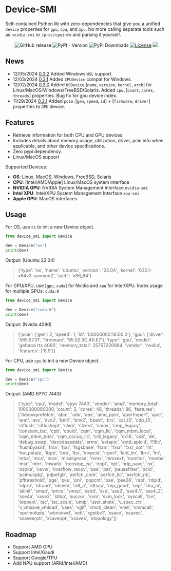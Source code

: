 # Device-SMI

Self-contained Python lib with zero-dependencies that give you a unified `device` properties for `gpu`, `cpu`, and `npu`. No more calling separate tools such as `nvidia-smi` or `/proc/cpuinfo` and parsing it yourself.

<p align="center">
    <a href="https://github.com/ModelCloud/Device-SMI/releases" style="text-decoration:none;"><img alt="GitHub release" src="https://img.shields.io/github/release/ModelCloud/Device-SMI.svg"></a>
    <a href="https://pypi.org/project/device-smi/" style="text-decoration:none;"><img alt="PyPI - Version" src="https://img.shields.io/pypi/v/device-smi"></a>
    <a href="https://pepy.tech/projects/device-smi" style="text-decoration:none;"><img src="https://static.pepy.tech/badge/device-smi" alt="PyPI Downloads"></a>
    <a href="https://github.com/ModelCloud/Device-SMI/blob/main/LICENSE"><img src="https://img.shields.io/pypi/l/device-smi" alt="License"></a>
    <a href="https://huggingface.co/modelcloud/"><img src="https://img.shields.io/badge/🤗%20Hugging%20Face-ModelCloud-%23ff8811.svg"></a>
</p>

## News
* 12/05/2024 [0.3.2](https://github.com/ModelCloud/Device-SMI/releases/tag/v0.3.2) Added Windows `WSL` support.
* 12/03/2024 [0.3.1](https://github.com/ModelCloud/Device-SMI/releases/tag/v0.3.1) Added `CPUDevice` compat for Windows.
* 12/02/2024 [0.3.0](https://github.com/ModelCloud/Device-SMI/releases/tag/v0.3.0) Added `OSDevice`.[`name`, `version`, `kernel`, `arch`] for Linux/MacOS/Windows/FreeBSD/Solaris. Added `cpu.`[`count`, `cores`, `threads`] properties. Bug fix for gpu device index. 
* 11/29/2024 [0.2.1](https://github.com/ModelCloud/Device-SMI/releases/tag/v0.2.1) Added `pcie.`[`gen`, `speed`, `id`] + [`firmware`, `driver`] properties to `GPU` device.

## Features

- Retrieve information for both CPU and GPU devices.
- Includes details about memory usage, utilization, driver, pcie info when applicable, and other device specifications.
- Zero pypi dependency.
- Linux/MacOS support

Supported Devices:

- **OS**: Linux, MacOS, Windows, FreeBSD, Solaris
- **CPU**: [Intel/AMD/Apple] Linux/MacOS system interface
- **NVIDIA GPU**: NVIDIA System Management Interface `nvidia-smi`
- **Intel XPU**: Intel/XPU System Management Interface `xpu-smi`
- **Apple GPU**: MacOS interfaces

## Usage

For OS, use `os` to init a new Device object.

```py
from device_smi import Device

dev = Device("os")
print(dev)
```

Output: (Ubuntu 22.04)

> {'type': 'os', 'name': 'ubuntu', 'version': '22.04', 'kernel': '6.12.1-x64v3-xanmod2', 'arch': 'x86_64'}

For GPU/XPU, use [`gpu`, `cuda`] for Nvidia and `xpu` for Intel/XPU. Index usage for multiple GPUs: `cuda:0`

```py
from device_smi import Device

dev = Device("cuda:0")
print(dev)
```

Output: (Nvidia 4090)

> {'pcie': {'gen': 2, 'speed': 1, 'id': '00000000:16:00.0'}, 'gpu': {'driver': '565.57.01', 'firmware': '95.02.3C.40.E7'}, 'type': 'gpu', 'model': 'geforce rtx 4090', 'memory_total': 25757220864, 'vendor': 'nvidia', 'features': ['8.9']}

For CPU, use `cpu` to init a new Device object. 

```py
from device_smi import Device

dev = Device("cpu")
print(dev)
```

Output: (AMD EPYC 7443)

> {'type': 'cpu', 'model': 'epyc 7443', 'vendor': 'amd', 'memory_total': 1000000000000, 'count': 2, 'cores': 48, 'threads': 96, 'features': ['3dnowprefetch', 'abm', 'adx', 'aes', 'amd_ppin', 'aperfmperf', 'apic', 'arat', 'avx', 'avx2', 'bmi1', 'bmi2', 'bpext', 'brs', 'cat_l3', 'cdp_l3', 'clflush', 'clflushopt', 'clwb', 'clzero', 'cmov', 'cmp_legacy', 'constant_tsc', 'cpb', 'cpuid', 'cqm', 'cqm_llc', 'cqm_mbm_local', 'cqm_mbm_total', 'cqm_occup_llc', 'cr8_legacy', 'cx16', 'cx8', 'de', 'debug_swap', 'decodeassists', 'erms', 'extapic', 'extd_apicid', 'f16c', 'flushbyasid', 'fma', 'fpu', 'fsgsbase', 'fsrm', 'fxsr', 'fxsr_opt', 'ht', 'hw_pstate', 'ibpb', 'ibrs', 'ibs', 'invpcid', 'irperf', 'lahf_lm', 'lbrv', 'lm', 'mba', 'mca', 'mce', 'misalignsse', 'mmx', 'mmxext', 'monitor', 'movbe', 'msr', 'mtrr', 'mwaitx', 'nonstop_tsc', 'nopl', 'npt', 'nrip_save', 'nx', 'ospke', 'osvw', 'overflow_recov', 'pae', 'pat', 'pausefilter', 'pcid', 'pclmulqdq', 'pdpe1gb', 'perfctr_core', 'perfctr_llc', 'perfctr_nb', 'pfthreshold', 'pge', 'pku', 'pni', 'popcnt', 'pse', 'pse36', 'rapl', 'rdpid', 'rdpru', 'rdrand', 'rdseed', 'rdt_a', 'rdtscp', 'rep_good', 'sep', 'sha_ni', 'skinit', 'smap', 'smca', 'smep', 'ssbd', 'sse', 'sse2', 'sse4_1', 'sse4_2', 'sse4a', 'ssse3', 'stibp', 'succor', 'svm', 'svm_lock', 'syscall', 'tce', 'topoext', 'tsc', 'tsc_scale', 'umip', 'user_shstk', 'v_spec_ctrl', 'v_vmsave_vmload', 'vaes', 'vgif', 'vmcb_clean', 'vme', 'vmmcall', 'vpclmulqdq', 'wbnoinvd', 'wdt', 'xgetbv1', 'xsave', 'xsavec', 'xsaveerptr', 'xsaveopt', 'xsaves', 'xtopology']}


## Roadmap

- Support AMD GPU
- Support Intel/Gaudi
- Support Google/TPU
- Add NPU support (ARM/Intel/AMD)
